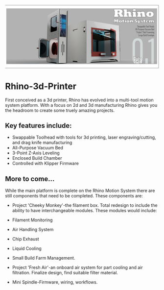 ![Rhino Motion System](https://github.com/Makersmic/Rhino-3d-Printer/blob/main/Literature/Welcome%20Graphic-Beta1.jpg)
# Rhino-3d-Printer
First conceived as a 3d printer, Rhino has evolved into a multi-tool motion system platform.  With a focus on 2d and 3d manufacturing Rhino gives you the headroom to create some truely amazing projects.  

## Key features include:
- Swappable Toolhead with tools for 3d printing, laser engraving/cutting, and drag knife manufacturing
- All-Purpose Vacuum Bed
- 3-Point Z-Axis Leveling
- Enclosed Build Chamber
- Controlled with Klipper Firmware

## More to come...
While the main platform is complete on the Rhino Motion System there are still components that need to be completed.  These components are:
- Project 'Cheeky Monkey'-the filament box.  Total redesign to include the ability to have interchangeable modules.  These modules would include:
- Filament Monitoring
- Air Handling System
- Chip Exhaust
- Liquid Cooling
- Small Build Farm Management.

- Project 'Fresh Air'-an onboard air system for part cooling and air filtration.  Finalize design, find suitable filter material.
- Mini Spindle-Firmware, wiring, workflows.

